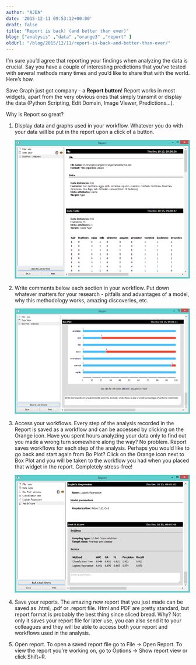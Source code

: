 ```yaml
---
author: "AJDA"
date: '2015-12-11 09:53:12+00:00'
draft: false
title: "Report is back! (and better than ever)"
blog: ["analysis" ,"data" ,"orange3" ,"report" ]
oldUrl: "/blog/2015/12/11/report-is-back-and-better-than-ever/"
---
```




I’m sure you’d agree that reporting your findings when analyzing the data is crucial. Say you have a couple of interesting predictions that you’ve tested with several methods many times and you’d like to share that with the world. Here’s how.

Save Graph just got company - a **Report button**! Report works in most widgets, apart from the very obvious ones that simply transmit or display the data (Python Scripting, Edit Domain, Image Viewer, Predictions…).



Why is Report so great?


1. Display data and graphs used in your workflow. Whatever you do with your data will be put in the report upon a click of a button.

	![](report1.png)



2. Write comments below each section in your workflow. Put down whatever matters for your research - pitfalls and advantages of a model, why this methodology works, amazing discoveries, etc.

	![](report2.png)



3. Access your workflows. Every step of the analysis recorded in the Report is saved as a workflow and can be accessed by clicking on the Orange icon. Have you spent hours analyzing your data only to find out you made a wrong turn somewhere along the way? No problem. Report saves workflows for each step of the analysis. Perhaps you would like to go back and start again from Bo Plot? Click on the Orange icon next to Box Plot and you will be taken to the workflow you had when you placed that widget in the report. Completely stress-free!

	![](report5.png)



4. Save your reports. The amazing new report that you just made can be saved as .html, .pdf or .report file. Html and PDF are pretty standard, but report format is probably the best thing since sliced bread. Why? Not only it saves your report file for later use, you can also send it to your colleagues and they will be able to access both your report and workflows used in the analysis.


5. Open report. To open a saved report file go to File → Open Report. To view the report you’re working on, go to Options → Show report view or click Shift+R.
